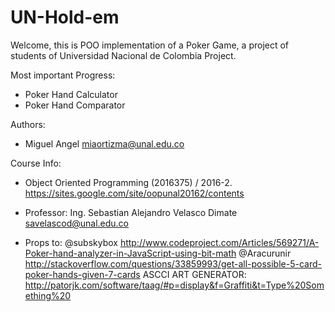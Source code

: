 # UN-Hold-em
Welcome, this is  POO implementation of a Poker Game, a project of students of Universidad Nacional de Colombia Project. 

Most important Progress:
- Poker Hand Calculator
- Poker Hand Comparator

Authors:
- Miguel Angel miaortizma@unal.edu.co

Course Info:
- Object Oriented Programming (2016375) / 2016-2. https://sites.google.com/site/oopunal20162/contents
- Professor: Ing. Sebastian Alejandro Velasco Dimate savelascod@unal.edu.co

- Props to:
@subskybox
http://www.codeproject.com/Articles/569271/A-Poker-hand-analyzer-in-JavaScript-using-bit-math
@Aracurunir
http://stackoverflow.com/questions/33859993/get-all-possible-5-card-poker-hands-given-7-cards
ASCCI ART GENERATOR:
http://patorjk.com/software/taag/#p=display&f=Graffiti&t=Type%20Something%20
